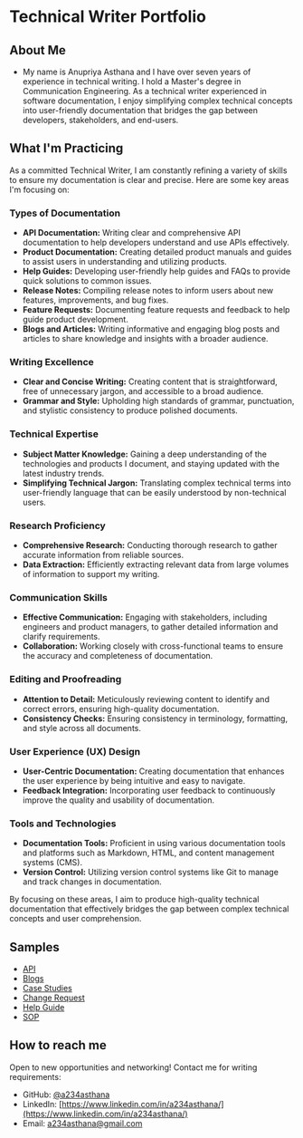 # Technical Writer Portfolio
## About Me

- My name is Anupriya Asthana and I have over seven years of experience in technical writing. I hold a Master's degree in Communication Engineering. As a technical writer experienced in software documentation, I enjoy simplifying complex technical concepts into user-friendly documentation that bridges the gap between developers, stakeholders, and end-users.

## What I'm Practicing

As a committed Technical Writer, I am constantly refining a variety of skills to ensure my documentation is clear and precise. Here are some key areas I'm focusing on:

### Types of Documentation
- **API Documentation:** Writing clear and comprehensive API documentation to help developers understand and use APIs effectively.
- **Product Documentation:** Creating detailed product manuals and guides to assist users in understanding and utilizing products.
- **Help Guides:** Developing user-friendly help guides and FAQs to provide quick solutions to common issues.
- **Release Notes:** Compiling release notes to inform users about new features, improvements, and bug fixes.
- **Feature Requests:** Documenting feature requests and feedback to help guide product development.
- **Blogs and Articles:** Writing informative and engaging blog posts and articles to share knowledge and insights with a broader audience.

### Writing Excellence
- **Clear and Concise Writing:** Creating content that is straightforward, free of unnecessary jargon, and accessible to a broad audience.
- **Grammar and Style:** Upholding high standards of grammar, punctuation, and stylistic consistency to produce polished documents.

### Technical Expertise
- **Subject Matter Knowledge:** Gaining a deep understanding of the technologies and products I document, and staying updated with the latest industry trends.
- **Simplifying Technical Jargon:** Translating complex technical terms into user-friendly language that can be easily understood by non-technical users.

### Research Proficiency
- **Comprehensive Research:** Conducting thorough research to gather accurate information from reliable sources.
- **Data Extraction:** Efficiently extracting relevant data from large volumes of information to support my writing.

### Communication Skills
- **Effective Communication:** Engaging with stakeholders, including engineers and product managers, to gather detailed information and clarify requirements.
- **Collaboration:** Working closely with cross-functional teams to ensure the accuracy and completeness of documentation.

### Editing and Proofreading
- **Attention to Detail:** Meticulously reviewing content to identify and correct errors, ensuring high-quality documentation.
- **Consistency Checks:** Ensuring consistency in terminology, formatting, and style across all documents.

### User Experience (UX) Design
- **User-Centric Documentation:** Creating documentation that enhances the user experience by being intuitive and easy to navigate.
- **Feedback Integration:** Incorporating user feedback to continuously improve the quality and usability of documentation.

### Tools and Technologies
- **Documentation Tools:** Proficient in using various documentation tools and platforms such as Markdown, HTML, and content management systems (CMS).
- **Version Control:** Utilizing version control systems like Git to manage and track changes in documentation.

By focusing on these areas, I aim to produce high-quality technical documentation that effectively bridges the gap between complex technical concepts and user comprehension.

## Samples
- [API](https://a234asthana.github.io/Portfolio/API/SWAPI_APIDocumentation.pdf)
- [Blogs](https://a234asthana.github.io/Portfolio/Blogs/Links.html)
- [Case Studies](https://a234asthana.github.io/Portfolio/Case%20Studies/forguncycasestudy.html)
- [Change Request]()
- [Help Guide](https://a234asthana.github.io/Portfolio/Help%20Guide/Manual_Help%20Guide%20Documentation%20Process%20using%20markdown.html)
- [SOP](https://a234asthana.github.io/Portfolio/SOP/Database%20Backup%20SOP.pdf)

## How to reach me
Open to new opportunities and networking! Contact me for writing requirements:
- GitHub: [@a234asthana](https://github.com/a234asthana)
- LinkedIn: [https://www.linkedin.com/in/a234asthana/](https://www.linkedin.com/in/a234asthana/)
- Email: a234asthana@gmail.com

